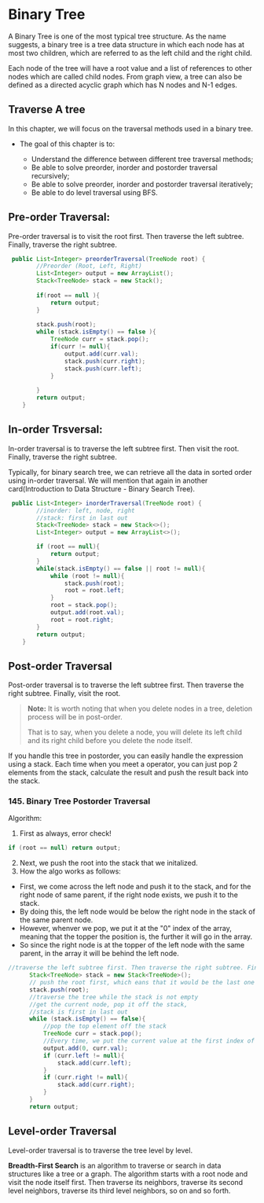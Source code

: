 # Binary Tree
A Binary Tree is one of the most typical tree structure. As the name suggests, a binary tree is a tree data structure in which each node has at most two children, which are referred to as the left child and the right child.

Each node of the tree will have a root value and a list of references to other nodes which are called child nodes. From graph view, a tree can also be defined as a directed acyclic graph which has N nodes and N-1 edges.

## Traverse A tree
In this chapter, we will focus on the traversal methods used in a binary tree. 
- The goal of this chapter is to:

    - Understand the difference between different tree traversal methods;
    - Be able to solve preorder, inorder and postorder traversal recursively;
    - Be able to solve preorder, inorder and postorder traversal iteratively;
    - Be able to do level traversal using BFS.

## Pre-order Traversal:
Pre-order traversal is to visit the root first. Then traverse the left subtree. Finally, traverse the right subtree.
```java
 public List<Integer> preorderTraversal(TreeNode root) {
        //Preorder (Root, Left, Right) 
        List<Integer> output = new ArrayList();
        Stack<TreeNode> stack = new Stack();
        
        if(root == null ){
            return output;
        }
        
        stack.push(root);
        while (stack.isEmpty() == false ){
            TreeNode curr = stack.pop();
            if(curr != null){
                output.add(curr.val);
                stack.push(curr.right);
                stack.push(curr.left);
            }
            
        }
        return output;
    }
```
## In-order Trsversal:
In-order traversal is to traverse the left subtree first. Then visit the root. Finally, traverse the right subtree.

Typically, for binary search tree, we can retrieve all the data in sorted order using in-order traversal. We will mention that again in another card(Introduction to Data Structure - Binary Search Tree).
```java
 public List<Integer> inorderTraversal(TreeNode root) {
        //inorder: left, node, right
        //stack: first in last out
        Stack<TreeNode> stack = new Stack<>();
        List<Integer> output = new ArrayList<>();

        if (root == null){ 
            return output;
        }
        while(stack.isEmpty() == false || root != null){
            while (root != null){
                stack.push(root);
                root = root.left;
            }
            root = stack.pop();
            output.add(root.val);
            root = root.right;
        }
        return output;
    }
```
## Post-order Traversal
Post-order traversal is to traverse the left subtree first. Then traverse the right subtree. Finally, visit the root.

> **Note:** It is worth noting that when you delete nodes in a tree, deletion process will be in post-order. 
> 
> That is to say, when you delete a node, you will delete its left child and its right child before you delete the node itself.

If you handle this tree in postorder, you can easily handle the expression using a stack. Each time when you meet a operator, you can just pop 2 elements from the stack, calculate the result and push the result back into the stack.

### 145. Binary Tree Postorder Traversal
Algorithm: 
1) First as always, error check!
```java
if (root == null) return output;
```
2) Next, we push the root into the stack that we initalized.
3) How the algo works as follows:
 - First, we come across the left node and push it to the stack, and for the right node of same parent, if the right node exists, we push it to the stack.
 - By doing this, the left node would be below the right node in the stack of the same parent node.
 - However, whenver we pop, we put it at the "0" index of the array, meaning that the topper the position is, the further it will go in the array.
 - So since the right node is at the topper of the left node with the same parent, in the array it will be behind the left node.
  ```java
 //traverse the left subtree first. Then traverse the right subtree. Finally, visit the root.
        Stack<TreeNode> stack = new Stack<TreeNode>();
        // push the root first, which eans that it would be the last one to be popped out
        stack.push(root);
        //traverse the tree while the stack is not empty
        //get the current node, pop it off the stack,
        //stack is first in last out
        while (stack.isEmpty() == false){
            //pop the top element off the stack
            TreeNode curr = stack.pop();
            //Every time, we put the current value at the first index of the array
            output.add(0, curr.val);
            if (curr.left != null){
                stack.add(curr.left);
            }
            if (curr.right != null){
                stack.add(curr.right);
            }
        }
        return output;
  ```

  ## Level-order Traversal
 Level-order traversal is to traverse the tree level by level.

**Breadth-First Search** is an algorithm to traverse or search in data structures like a tree or a graph. The algorithm starts with a root node and visit the node itself first. Then traverse its neighbors, traverse its second level neighbors, traverse its third level neighbors, so on and so forth.

